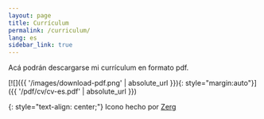 ```yaml
---
layout: page
title: Currículum
permalink: /curriculum/
lang: es
sidebar_link: true
---
```


Acá podrán descargarse mi currículum en formato pdf.

[![]({{ '/images/download-pdf.png' | absolute_url }}){: style="margin:auto"}]({{ '/pdf/cv/cv-es.pdf' | absolute_url }})

{: style="text-align: center;"}
Icono hecho por <a href="https://www.iconfinder.com/Zerg"> Zerg </a>
